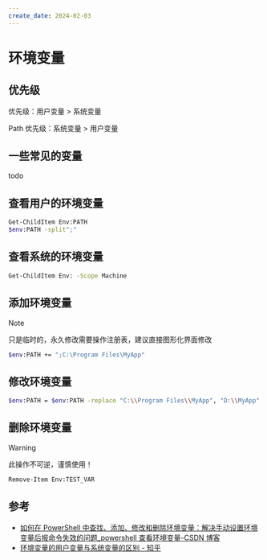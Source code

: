 ```yaml
---
create_date: 2024-02-03
---
```


# 环境变量

## 优先级

优先级：用户变量 > 系统变量

Path 优先级：系统变量 > 用户变量

## 一些常见的变量

todo

## 查看用户的环境变量

```sh
Get-ChildItem Env:PATH
$env:PATH -split";"
```

## 查看系统的环境变量

```sh
Get-ChildItem Env: -Scope Machine
```

## 添加环境变量

> [!Note]
> 只是临时的，永久修改需要操作注册表，建议直接图形化界面修改

```sh
$env:PATH += ";C:\Program Files\MyApp"
```

## 修改环境变量

```sh
$env:PATH = $env:PATH -replace "C:\\Program Files\\MyApp", "D:\\MyApp"
```

## 删除环境变量

> [!Warning]
> 此操作不可逆，谨慎使用！

```sh
Remove-Item Env:TEST_VAR
```

## 参考

- [如何在 PowerShell 中查找、添加、修改和删除环境变量：解决手动设置环境变量后报命令失效的问题\_powershell 查看环境变量-CSDN 博客](https://blog.csdn.net/Da_zhenzai/article/details/130238775)
- [环境变量的用户变量与系统变量的区别 - 知乎](https://zhuanlan.zhihu.com/p/93719752)
